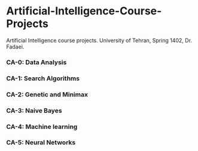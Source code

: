 # Artificial-Intelligence-Course-Projects
Artificial Intelligence course projects. University of Tehran, Spring 1402, Dr. Fadaei.

### CA-0: Data Analysis

### CA-1: Search Algorithms

### CA-2: Genetic and Minimax

### CA-3: Naive Bayes

### CA-4: Machine learning

### CA-5: Neural Networks
